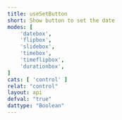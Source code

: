 ```yaml
---
title: useSetButton
short: Show button to set the date
modes: [
	'datebox',
	'flipbox',
	'slidebox',
	'timebox',
	'timeflipbox',
	'durationbox',
]
cats: [ 'control' ]
relat: "control"
layout: api
defval: "true"
dattype: "Boolean"
---
```



